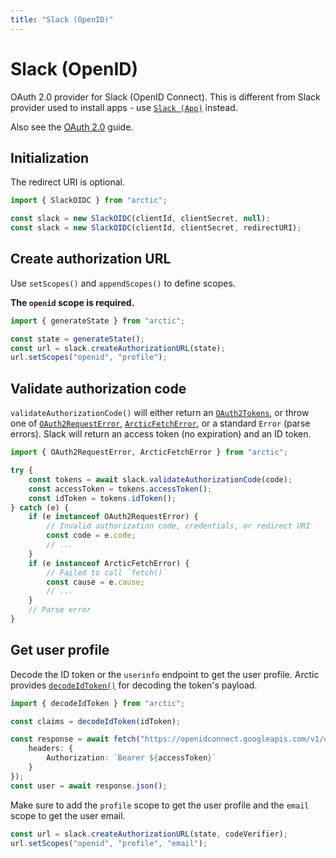 ```yaml
---
title: "Slack (OpenID)"
---
```


# Slack (OpenID)

OAuth 2.0 provider for Slack (OpenID Connect). This is different from Slack provider used to install apps - use [`Slack (App)`](/providers/slack-app) instead.

Also see the [OAuth 2.0](/guides/oauth2) guide.

## Initialization

The redirect URI is optional.

```ts
import { SlackOIDC } from "arctic";

const slack = new SlackOIDC(clientId, clientSecret, null);
const slack = new SlackOIDC(clientId, clientSecret, redirectURI);
```

## Create authorization URL

Use `setScopes()` and `appendScopes()` to define scopes.

**The `openid` scope is required.**

```ts
import { generateState } from "arctic";

const state = generateState();
const url = slack.createAuthorizationURL(state);
url.setScopes("openid", "profile");
```

## Validate authorization code

`validateAuthorizationCode()` will either return an [`OAuth2Tokens`](/reference/OAuth2Tokens), or throw one of [`OAuth2RequestError`](/reference/OAuth2RequestError), [`ArcticFetchError`](/reference/ArcticFetchError), or a standard `Error` (parse errors). Slack will return an access token (no expiration) and an ID token.

```ts
import { OAuth2RequestError, ArcticFetchError } from "arctic";

try {
	const tokens = await slack.validateAuthorizationCode(code);
	const accessToken = tokens.accessToken();
	const idToken = tokens.idToken();
} catch (e) {
	if (e instanceof OAuth2RequestError) {
		// Invalid authorization code, credentials, or redirect URI
		const code = e.code;
		// ...
	}
	if (e instanceof ArcticFetchError) {
		// Failed to call `fetch()`
		const cause = e.cause;
		// ...
	}
	// Parse error
}
```

## Get user profile

Decode the ID token or the `userinfo` endpoint to get the user profile. Arctic provides [`decodeIdToken()`](/reference/decodeIdToken) for decoding the token's payload.

```ts
import { decodeIdToken } from "arctic";

const claims = decodeIdToken(idToken);
```

```ts
const response = await fetch("https://openidconnect.googleapis.com/v1/userinfo", {
	headers: {
		Authorization: `Bearer ${accessToken}`
	}
});
const user = await response.json();
```

Make sure to add the `profile` scope to get the user profile and the `email` scope to get the user email.

```ts
const url = slack.createAuthorizationURL(state, codeVerifier);
url.setScopes("openid", "profile", "email");
```
